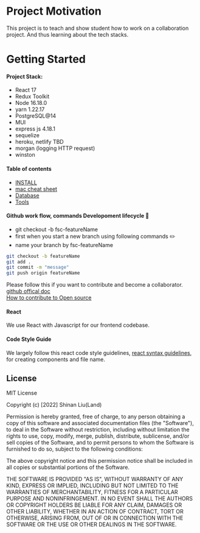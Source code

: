 # Project Motivation

This project is to teach and show student how to work on a collaboration project. And thus learning about the tech stacks.

# Getting Started

#### Project Stack:

- React 17
- Redux Toolkit
- Node 16.18.0
- yarn 1.22.17
- PostgreSQL@14
- MUI
- express js 4.18.1
- sequelize
- heroku, netlify TBD
- morgan (logging HTTP request)
- winston

#### Table of contents

- [INSTALL](https://github.com/LandingHeart/fullstack-instagram-clone/blob/main/docs/INSTALL.md)
- [mac cheat sheet](https://github.com/0nn0/terminal-mac-cheatsheet)
- [Database](https://github.com/LandingHeart/fullstack-instagram-clone/blob/main/docs/DATABASE.md)
- [Tools](https://github.com/LandingHeart/fullstack-instagram-clone/blob/main/docs/TOOLS.md)

#### Github work flow, commands Developoment lifecycle :round_pushpin:

- git checkout -b fsc-featureName
- first when you start a new branch using following commands :pencil2:
- name your branch by fsc-featureName

```sh
git checkout -b featureName
git add .
git commit -m "message"
git push origin featureName

```
Please follow this if you want to contribute and become a collaborator. 
[github offical doc](https://docs.github.com/en/pull-requests/collaborating-with-pull-requests/proposing-changes-to-your-work-with-pull-requests/creating-a-pull-request-from-a-fork)
<br/>
[How to contribute to Open source](https://dev.to/codesphere/how-to-start-contributing-to-open-source-projects-on-github-534n)

#### React

We use React with Javascript for our frontend codebase.

#### Code Style Guide

We largely follow this react code style guidelines, [react syntax guidelines](https://github.com/pillarstudio/standards/blob/master/reactjs-guidelines.md), for creating components and file name.


## License 

MIT License

Copyright (c) [2022] Shinan Liu(Land)

Permission is hereby granted, free of charge, to any person obtaining a copy
of this software and associated documentation files (the "Software"), to deal
in the Software without restriction, including without limitation the rights
to use, copy, modify, merge, publish, distribute, sublicense, and/or sell
copies of the Software, and to permit persons to whom the Software is
furnished to do so, subject to the following conditions:

The above copyright notice and this permission notice shall be included in all
copies or substantial portions of the Software.

THE SOFTWARE IS PROVIDED "AS IS", WITHOUT WARRANTY OF ANY KIND, EXPRESS OR
IMPLIED, INCLUDING BUT NOT LIMITED TO THE WARRANTIES OF MERCHANTABILITY,
FITNESS FOR A PARTICULAR PURPOSE AND NONINFRINGEMENT. IN NO EVENT SHALL THE
AUTHORS OR COPYRIGHT HOLDERS BE LIABLE FOR ANY CLAIM, DAMAGES OR OTHER
LIABILITY, WHETHER IN AN ACTION OF CONTRACT, TORT OR OTHERWISE, ARISING FROM,
OUT OF OR IN CONNECTION WITH THE SOFTWARE OR THE USE OR OTHER DEALINGS IN THE
SOFTWARE.
